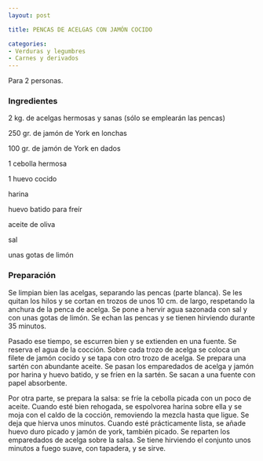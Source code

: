 ```yaml
---
layout: post

title: PENCAS DE ACELGAS CON JAMÓN COCIDO

categories:
- Verduras y legumbres
- Carnes y derivados
---
```

Para 2 personas.

<h3>Ingredientes</h3>

2 kg. de acelgas hermosas y sanas (sólo se emplearán las pencas)

250 gr. de jamón de York en lonchas

100 gr. de jamón de York en dados

1 cebolla hermosa

1 huevo cocido

harina

huevo batido para freír

aceite de oliva

sal

unas gotas de limón

<h3>Preparación</h3>

Se limpian bien las acelgas, separando las pencas (parte blanca). Se les quitan los hilos y se cortan en trozos de unos 10 cm. de largo, respetando la anchura de la penca de acelga. Se pone a hervir agua sazonada con sal y con unas gotas de limón. Se echan las pencas y se tienen hirviendo durante 35 minutos.

Pasado ese tiempo, se escurren bien y se extienden en una fuente. Se reserva el agua de la cocción. Sobre cada trozo de acelga se coloca un filete de jamón cocido y se tapa con otro trozo de acelga. Se prepara una sartén con abundante aceite. Se pasan los emparedados de acelga y jamón por harina y huevo batido, y se fríen en la sartén. Se sacan a una fuente con papel absorbente.

Por otra parte, se prepara la salsa: se fríe la cebolla picada con un poco de aceite. Cuando esté bien rehogada, se espolvorea harina sobre ella y se moja con el caldo de la cocción, removiendo la mezcla hasta que ligue. Se deja que hierva unos minutos. Cuando esté prácticamente lista, se añade huevo duro picado y jamón de york, también picado. Se reparten los emparedados de acelga sobre la salsa. Se tiene hirviendo el conjunto unos minutos a fuego suave, con tapadera, y se sirve.